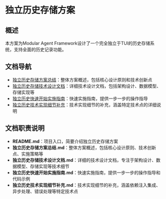 # 独立历史存储方案

## 概述
本方案为Modular Agent Framework设计了一个完全独立于TUI的历史存储系统，支持全面的历史记录功能。

## 文档导航
- [独立历史存储方案总结](./独立历史存储方案总结.md)：整体方案概述，包括核心设计原则和技术创新点
- [独立历史存储技术设计文档](./独立历史存储技术设计文档.md)：详细技术设计文档，包括架构设计、数据模型、存储实现等
- [独立历史快速开始实施指南](./独立历史快速开始实施指南.md)：快速实施指南，提供一步一步的操作指导
- [独立历史技术实现细节补充](./独立历史技术实现细节补充.md)：技术实现细节的补充，涵盖特定技术点的详细说明

## 文档职责说明
- **README.md**：项目入口，简要介绍独立历史存储方案
- **独立历史存储方案总结.md**：整体方案概述，包括核心设计原则、技术创新点、实施策略等
- **独立历史存储技术设计文档.md**：详细的技术设计文档，专注于架构设计、数据模型、存储实现等技术细节
- **独立历史快速开始实施指南.md**：快速实施指南，提供一步一步的操作指导和代码示例
- **独立历史技术实现细节补充.md**：技术实现细节的补充，涵盖依赖注入集成、异步处理、错误处理等特定技术点